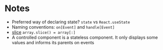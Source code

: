 # Notes

* Preferred way of declaring state? `state` vs `React.useState`
* Naming conventions: `on[Event]` and `handle[Event]`
* [slice](https://developer.mozilla.org/en-US/docs/Web/JavaScript/Reference/Global_Objects/Array/slice) `array.slice() = array[:]` 
* A controlled component is a stateless component. It only displays some values and informs its parents on events